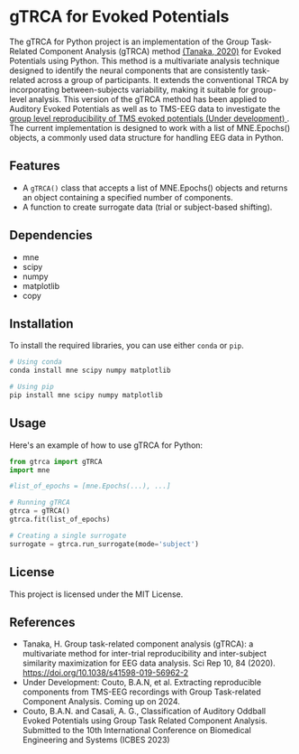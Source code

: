 # gTRCA for Evoked Potentials

The gTRCA for Python project is an implementation of the Group Task-Related Component Analysis (gTRCA) method [(Tanaka, 2020)](https://www.nature.com/articles/s41598-019-56962-2) for Evoked Potentials using Python. This method is a multivariate analysis technique designed to identify the neural components that are consistently task-related across a group of participants. It extends the conventional TRCA by incorporating between-subjects variability, making it suitable for group-level analysis. This version of the gTRCA method has been applied to Auditory Evoked Potentials as well as to TMS-EEG data to investigate the [group level reproducibility of TMS evoked potentials (Under development) ](https://github.com/Boutoo/gTRCA). The current implementation is designed to work with a list of MNE.Epochs() objects, a commonly used data structure for handling EEG data in Python.

## Features

- A `gTRCA()` class that accepts a list of MNE.Epochs() objects and returns an object containing a specified number of components.
- A function to create surrogate data (trial or subject-based shifting).


## Dependencies

- mne
- scipy
- numpy
- matplotlib
- copy

## Installation

To install the required libraries, you can use either `conda` or `pip`.

```bash
# Using conda
conda install mne scipy numpy matplotlib

# Using pip
pip install mne scipy numpy matplotlib
```

## Usage
Here's an example of how to use gTRCA for Python:

```python
from gtrca import gTRCA
import mne

#list_of_epochs = [mne.Epochs(...), ...]

# Running gTRCA
gtrca = gTRCA()
gtrca.fit(list_of_epochs)

# Creating a single surrogate
surrogate = gtrca.run_surrogate(mode='subject')
```

## License
This project is licensed under the MIT License.

## References
* Tanaka, H. Group task-related component analysis (gTRCA): a multivariate method for inter-trial reproducibility and inter-subject similarity maximization for EEG data analysis. Sci Rep 10, 84 (2020). https://doi.org/10.1038/s41598-019-56962-2
* Under Development: Couto, B.A.N, et al. Extracting reproducible components from TMS-EEG recordings with Group Task-related Component Analysis. Coming up on 2024.
* Couto, B.A.N. and Casali, A. G., Classification of Auditory Oddball Evoked Potentials using Group Task Related Component Analysis. Submitted to the 10th International Conference on Biomedical Engineering and Systems (ICBES 2023)
